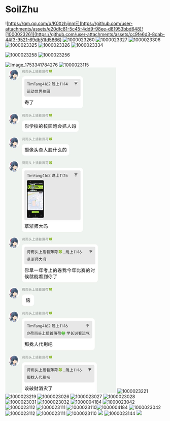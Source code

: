 # SoilZhu 
![https://qm.qq.com/q/K0XzhijnmE](https://github.com/user-attachments/assets/e20dfc81-5c45-4dd9-98ee-d81953bbd648)![1000023261](https://github.com/user-attachments/assets/cc9fe6d3-8dab-44f3-9521-69db51fd5866)
![1000023260](https://github.com/user-attachments/assets/f2fa7cdd-15ea-4345-9085-1cf884f8af70)
![1000023327](https://github.com/user-attachments/assets/dd7251c0-17e2-4c24-a105-a0fca16430ae)
![1000023306](https://github.com/user-attachments/assets/8e151d71-1383-4d66-b83f-2bb157cb1a71)
![1000023325](https://github.com/user-attachments/assets/ef9a90ba-b16a-498e-8959-a065debed3f8)
![1000023326](https://github.com/user-attachments/assets/a2f1e8ec-8618-4a1b-b35b-fcf11c33d269)
![1000023334](https://github.com/user-attachments/assets/ac36622b-0854-4941-95cb-bd4d068659ce)

![1000023258](https://github.com/user-attachments/assets/d1514617-ebe0-4394-8140-f26dbb6690d5)
![1000023256](https://github.com/user-attachments/assets/64d8f5b7-f3ab-4dd3-836a-0f13439525cc)

![Image_1753341784276](https://github.com/user-attachments/assets/cf5470d2-51da-4e20-8650-f909282c789d)
![1000023115](https://github.com/user-attachments/assets/d92273a8-a15d-430d-a7d4-f28bad5166b5)
![](https://raw.githubusercontent.com/rainfish9979/rainfish9979/refs/heads/main/Image_1757000772048.jpg)
![1000023221](https://github.com/user-attachments/assets/e5381efe-709c-4865-a588-92d655a14d51)
![1000023219](https://github.com/user-attachments/assets/ba8839b5-2781-4c07-868d-78ee8d7665ee)
![1000023026](https://github.com/user-attachments/assets/a832363c-28c2-4a69-a9ca-c15288c37863)
![1000023027](https://github.com/user-attachments/assets/4fe6f252-4c9b-4c11-9260-c66e94592b4b)
![1000023028](https://github.com/user-attachments/assets/f37f520d-0821-4744-b510-1744b8531910)
![1000023031](https://github.com/user-attachments/assets/4b4721eb-73bd-4082-b76d-597a78a9f7bc)
![1000023032](https://github.com/user-attachments/assets/63ec4741-dc6f-4899-8f43-28dc9f3d1270)
![1000004184](https://github.com/user-attachments/assets/42b01e09-8c61-4078-803e-7bc4e8ac58e5)
![1000023042](https://github.com/user-attachments/assets/17270f58-fc43-4068-a378-559616576034)
![1000023112](https://github.com/user-attachments/assets/da870c31-72d1-45ef-b4de-a1204c8c76fc)
![1000023111](https://github.com/user-attachments/assets/39ec193a-fed5-4c91-8dd3-9a00c17e7622)
![1000023110](https://github.com/user-attachments/assets/178e0999-5afa-49bd-ae6d-c7991ff880db)![1000004184](https://github.com/user-attachments/assets/42b01e09-8c61-4078-803e-7bc4e8ac58e5)
![1000023042](https://github.com/user-attachments/assets/17270f58-fc43-4068-a378-559616576034)
![1000023112](https://github.com/user-attachments/assets/da870c31-72d1-45ef-b4de-a1204c8c76fc)
![1000023111](https://github.com/user-attachments/assets/39ec193a-fed5-4c91-8dd3-9a00c17e7622)
![1000023110](https://github.com/user-attachments/assets/178e0999-5afa-49bd-ae6d-c7991ff880db)
![](https://github.com/user-attachments/assets/16337341-385c-4e5c-85ec-025745daefdb)
![1000023144](https://github.com/user-attachments/assets/1db5078e-29b0-4046-9d38-004d406614b5)
![](https://github.com/user-attachments/assets/004592ed-3247-4737-92fe-c424d43c5555)


